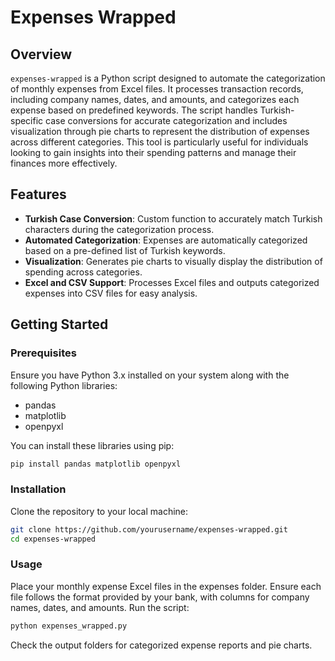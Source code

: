 # Expenses Wrapped

## Overview

`expenses-wrapped` is a Python script designed to automate the categorization of monthly expenses from Excel files. It processes transaction records, including company names, dates, and amounts, and categorizes each expense based on predefined keywords. The script handles Turkish-specific case conversions for accurate categorization and includes visualization through pie charts to represent the distribution of expenses across different categories. This tool is particularly useful for individuals looking to gain insights into their spending patterns and manage their finances more effectively.

## Features

- **Turkish Case Conversion**: Custom function to accurately match Turkish characters during the categorization process.
- **Automated Categorization**: Expenses are automatically categorized based on a pre-defined list of Turkish keywords.
- **Visualization**: Generates pie charts to visually display the distribution of spending across categories.
- **Excel and CSV Support**: Processes Excel files and outputs categorized expenses into CSV files for easy analysis.

## Getting Started

### Prerequisites

Ensure you have Python 3.x installed on your system along with the following Python libraries:
- pandas
- matplotlib
- openpyxl

You can install these libraries using pip:

```bash
pip install pandas matplotlib openpyxl
```

### Installation
Clone the repository to your local machine:
```bash
git clone https://github.com/yourusername/expenses-wrapped.git
cd expenses-wrapped
```

### Usage
Place your monthly expense Excel files in the expenses folder. Ensure each file follows the format provided by your bank, with columns for company names, dates, and amounts.
Run the script:
```bash
python expenses_wrapped.py
```


Check the output folders for categorized expense reports and pie charts.

